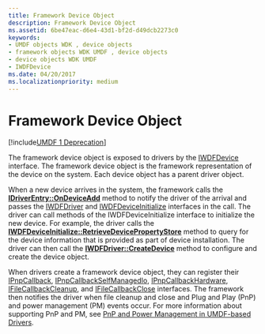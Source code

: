 ```yaml
---
title: Framework Device Object
description: Framework Device Object
ms.assetid: 6be47eac-d6e4-43d1-bf2d-d49dcb2273c0
keywords:
- UMDF objects WDK , device objects
- framework objects WDK UMDF , device objects
- device objects WDK UMDF
- IWDFDevice
ms.date: 04/20/2017
ms.localizationpriority: medium
---
```


# Framework Device Object


[!include[UMDF 1 Deprecation](../umdf-1-deprecation.md)]

The framework device object is exposed to drivers by the [IWDFDevice](https://docs.microsoft.com/windows-hardware/drivers/ddi/content/wudfddi/nn-wudfddi-iwdfdevice) interface. The framework device object is the framework representation of the device on the system. Each device object has a parent driver object.

When a new device arrives in the system, the framework calls the [**IDriverEntry::OnDeviceAdd**](https://docs.microsoft.com/windows-hardware/drivers/ddi/content/wudfddi/nf-wudfddi-idriverentry-ondeviceadd) method to notify the driver of the arrival and passes the [IWDFDriver](https://docs.microsoft.com/windows-hardware/drivers/ddi/content/wudfddi/nn-wudfddi-iwdfdriver) and [IWDFDeviceInitialize](https://docs.microsoft.com/windows-hardware/drivers/ddi/content/wudfddi/nn-wudfddi-iwdfdeviceinitialize) interfaces in the call. The driver can call methods of the IWDFDeviceInitialize interface to initialize the new device. For example, the driver calls the [**IWDFDeviceInitialize::RetrieveDevicePropertyStore**](https://docs.microsoft.com/windows-hardware/drivers/ddi/content/wudfddi/nf-wudfddi-iwdfdeviceinitialize-retrievedevicepropertystore) method to query for the device information that is provided as part of device installation. The driver can then call the [**IWDFDriver::CreateDevice**](https://docs.microsoft.com/windows-hardware/drivers/ddi/content/wudfddi/nf-wudfddi-iwdfdriver-createdevice) method to configure and create the device object.

When drivers create a framework device object, they can register their [IPnpCallback](https://docs.microsoft.com/windows-hardware/drivers/ddi/content/wudfddi/nn-wudfddi-ipnpcallback), [IPnpCallbackSelfManagedIo](https://docs.microsoft.com/windows-hardware/drivers/ddi/content/wudfddi/nn-wudfddi-ipnpcallbackselfmanagedio), [IPnpCallbackHardware](https://docs.microsoft.com/windows-hardware/drivers/ddi/content/wudfddi/nn-wudfddi-ipnpcallbackhardware), [IFileCallbackCleanup](https://docs.microsoft.com/windows-hardware/drivers/ddi/content/wudfddi/nn-wudfddi-ifilecallbackcleanup), and [IFileCallbackClose](https://docs.microsoft.com/windows-hardware/drivers/ddi/content/wudfddi/nn-wudfddi-ifilecallbackclose) interfaces. The framework then notifies the driver when file cleanup and close and Plug and Play (PnP) and power management (PM) events occur. For more information about supporting PnP and PM, see [PnP and Power Management in UMDF-based Drivers](pnp-and-power-management-in-umdf-drivers.md).

 

 





